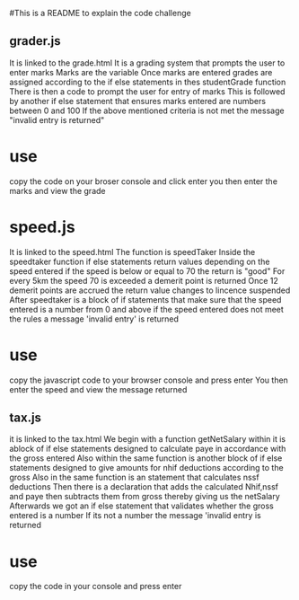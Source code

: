 #This is a README to explain the code challenge
## grader.js
It is linked to the grade.html
It is a grading system that prompts the user to enter marks 
Marks are the variable
Once marks are entered grades are assigned according to the if else statements in thes studentGrade function
There is then a code to prompt the user for entry of marks
This is followed by another if else statement that ensures marks entered are numbers between 0 and 100
If the above mentioned criteria is not met the message "invalid entry is returned"
# use
copy the code on your broser console and click enter
you then enter the marks and view the grade

# speed.js
It is linked to the speed.html
The function is speedTaker 
Inside the speedtaker function if else statements return values depending on the speed entered
if the speed is below or equal to 70 the return is "good"
For every 5km the speed 70 is exceeded a demerit point is returned
Once 12 demerit points are accrued the return value changes to lincence suspended
After speedtaker is a block of if statements that make sure that the speed entered is a number from 0 and above
if the speed entered does not meet the rules a message 'invalid entry' is returned
# use
copy the javascript code to your browser console and press enter
You then enter the speed and view the message returned

## tax.js
it is linked to the tax.html
We begin with a function getNetSalary
within it is ablock of if else statements designed to calculate paye in accordance with the gross entered
Also within the same function is another block of if else statements designed to give  amounts for nhif deductions according to the gross
Also in the same function is an statement that calculates nssf deductions
Then there is a declaration that adds the calculated Nhif,nssf and paye then subtracts them from gross thereby giving us the netSalary
Afterwards we got an if else statement that validates whether the gross entered is a number 
If its not a number the message 'invalid entry is returned   
# use
copy the code in your console and press enter